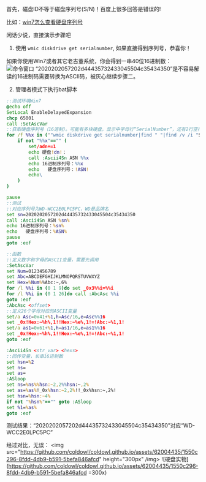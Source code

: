 首先，磁盘ID不等于磁盘序列号(S/N)！百度上很多回答是错误的!

比如：[win7怎么查看硬盘序列号](https://jingyan.baidu.com/article/f3e34a12ec500ef5ea653543.html)


闲话少说，直接演示步骤吧

1. 使用 `wmic diskdrive get serialnumber`, 如果直接得到序列号，恭喜你！

如果你使用Win7或者其它老古董系统，你会得到一串40位16进制数：
![命令窗口](https://github.com/coldowl/coldowl.github.io/assets/62004435/7eb60de5-bfcc-4ee6-bdda-95c1fa343268)
“2020202057202d44435732433045504c35434350”是不容易解读的16进制码需要转换为ASCII码，被灰心继续步骤二。

2. 管理者模式下执行bat脚本
```bat
::测试环境Win7
@echo off
SetLocal EnableDelayedExpansion
chcp 65001
call :SetAscVar
::获取硬盘序列号（16进制）。可能有多块硬盘，显示中字母行“SerialNumber”，还有2行空行，需要先处理。
for /f %%x in ('"wmic diskdrive get serialnumber|find " "|find /v /i "SerialNumber""')do (
	if not "%%x"=="" (
		set/adn+=1
		echo 硬盘!dn!：
		call :Ascii4Sn ASN %%x
		echo 16进制序列号：%%x
		echo   硬盘序列号：!ASN!
		echo\
	)
)

pause
::测试
::对应序列号为WD-WCC2E0LPC5PC，WD是品牌名
set sn=2020202057202d44435732433045504c35434350
call :Ascii4Sn ASN %sn%
echo 16进制序列号：%sn%
echo   硬盘序列号：%ASN%
pause
goto :eof

::函数
::定义数字和字母的ASCII变量，需要先调用
:SetAscVar	
set Num=0123456789
set Abc=ABCDEFGHIJKLMNOPQRSTUVWXYZ
set Hex=%Num%%Abc:~,6%
for /l %%i in (0 1 9)do set _0x3%%i=%%i
for /l %%i in (0 1 26)do call :AbcAsc %%i
goto :eof
:AbcAsc <offset>
::定义26个字母对应的ASCII变量
set/a Asc=0x41+%1,h=Asc/16,e=Asc%%16
set _0x!Hex:~%h%,1!!Hex:~%e%,1!=!Abc:~%1,1!
set/a as1=0x61+%1,h=as1/16,e=as1%%16
set _0x!Hex:~%h%,1!!Hex:~%e%,1!=!Abc:~%1,1!
goto :eof

:Ascii4Sn <str_var> <hexs>	
::回传变量，长串16进制数
set hsn=%2
set ns=
set as=
:ASloop
set ns=%ns%%hsn:~2,2%%hsn:~,2%
set as=%as%!_0x%hsn:~2,2%!!_0x%hsn:~,2%!
set hsn=%hsn:~4%
if not "%hsn%"=="" goto :ASloop
set %1=%as%
goto :eof
```
测试结果：“2020202057202d44435732433045504c35434350”对应“WD-WCC2E0LPC5PC”

经过对比，无误：
<img src="https://github.com/coldowl/coldowl.github.io/assets/62004435/1550c296-8fdd-4db9-b591-5befa846afcd" height="300px" /img> 
![硬盘实物](https://github.com/coldowl/coldowl.github.io/assets/62004435/1550c296-8fdd-4db9-b591-5befa846afcd =300x)